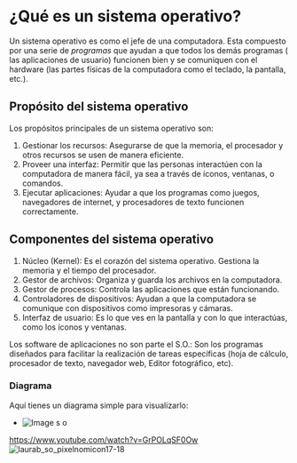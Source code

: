 

# ¿Qué es un sistema operativo?

Un sistema operativo es como el jefe de una computadora. Esta compuesto por una serie de *programas* que ayudan a que todos los demás programas ( las aplicaciones de usuario) funcionen bien y se comuniquen con el hardware (las partes físicas de la computadora como el teclado, la pantalla, etc.).

## Propósito del sistema operativo
Los propósitos principales de un sistema operativo son:

 1. Gestionar los recursos: Asegurarse de que la memoria, el procesador y otros recursos se usen de manera eficiente.
 2. Proveer una interfaz: Permitir que las personas interactúen con la computadora de manera fácil, ya sea a través de íconos, ventanas, o comandos.
 3. Ejecutar aplicaciones: Ayudar a que los programas como juegos, navegadores de internet, y procesadores de texto funcionen correctamente.

## Componentes del sistema operativo

  1. Núcleo (Kernel): Es el corazón del sistema operativo. Gestiona la memoria y el tiempo del procesador.
  2. Gestor de archivos: Organiza y guarda los archivos en la computadora.
  3. Gestor de procesos: Controla las aplicaciones que están funcionando.
  4. Controladores de dispositivos: Ayudan a que la computadora se comunique con dispositivos como impresoras y cámaras.
  5. Interfaz de usuario: Es lo que ves en la pantalla y con lo que interactúas, como los íconos y ventanas.

Los software de aplicaciones no son parte el S.O.: Son los programas diseñados para facilitar la realización de tareas específicas (hoja de cálculo, procesador de texto, navegador web, Editor fotográfico, etc).

### Diagrama

Aquí tienes un diagrama simple para visualizarlo:

* 	![Image s o](https://github.com/user-attachments/assets/7d6e17a2-886e-4563-82fe-9e334e9561f6)

https://www.youtube.com/watch?v=GrPOLqSF0Ow
![laurab_so_pixelnomicon17-18](https://github.com/user-attachments/assets/a89d78bc-16ab-4fe7-929a-60b2fff68c0c)

